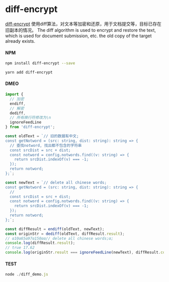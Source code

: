 # diff-encrypt

[diff-encrypt](https://github.com/zmbeex/diff-encrypt.git) 使用diff算法，对文本等加密和还原，用于文档提交等，目标已存在旧副本的情况。
The diff algorithm is used to encrypt and restore the text, which is used for document submission, etc. the old copy of the target already exists.

#### NPM

``` bash
npm install diff-encrypt --save

yarn add diff-encrypt
```

#### DMEO

``` ts
import {
  // 加密
  endiff,
  // 解密 
  dediff,
  // 所有换行符修改为\n 
  ignoreFeedLine
} from 'diff-encrypt';

const oldText = `// 旧的数据有中文;
const getNotword = (src: string, dist: string): string => {
  // 查找notword, 找出都不包含的字符串
  const srcDist = src + dist;
  const notword = config.notwords.find((v: string) => {
    return srcDist.indexOf(v) === -1;
  });
  return notword;
};`;

const newText = `// delete all chinese words;
const getNotword = (src: string, dist: string): string => {
  //
  const srcDist = src + dist;
  const notword = config.notwords.find((v: string) => {
    return srcDist.indexOf(v) === -1;
  });
  return notword;
};`;

const diffResult = endiff(oldText, newText);
const originStr = dediff(oldText, diffResult.result);
// α10α65α97α150αα// delete all chinese words;α;
console.log(diffResult.result);
// true 17.62
console.log(originStr.result === ignoreFeedLine(newText), diffResult.compressibility);

```

#### TEST

```js
node ./diff_demo.js
```